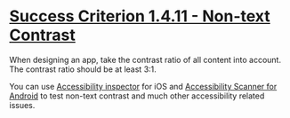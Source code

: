 # [Success Criterion 1.4.11 - Non-text Contrast](https://www.w3.org/WAI/WCAG21/Understanding/non-text-contrast.html)

When designing an app, take the contrast ratio of all content into account. The contrast ratio should be at least 3:1.

You can use [Accessibility inspector](https://developer.apple.com/library/archive/documentation/Accessibility/Conceptual/AccessibilityMacOSX/OSXAXTestingApps.html) for iOS and [Accessibility Scanner for Android](https://support.google.com/accessibility/android/answer/6376570?hl=en) to test non-text contrast and much other accessibility related issues.
